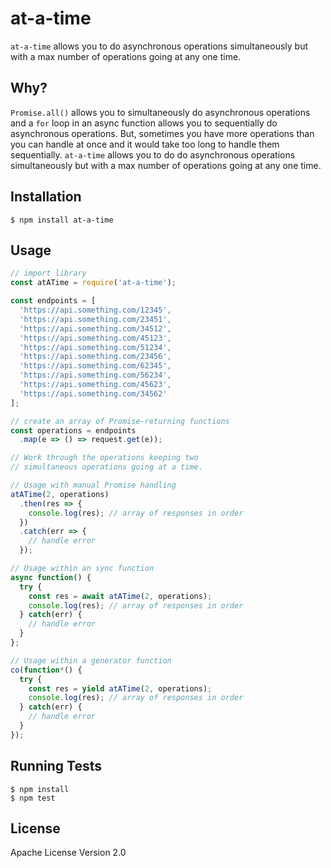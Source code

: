 # at-a-time
`at-a-time` allows you to do asynchronous operations simultaneously but with a max number of operations going at any one time.
## Why?
`Promise.all()` allows you to simultaneously do asynchronous operations and a `for` loop in an async function allows you to sequentially do asynchronous operations. But, sometimes you have more operations than you can handle at once and it would take too long to handle them sequentially. `at-a-time` allows you to do do asynchronous operations simultaneously but with a max number of operations going at any one time.

## Installation
```
$ npm install at-a-time
```

## Usage
```js
// import library
const atATime = require('at-a-time');

const endpoints = [
  'https://api.something.com/12345',
  'https://api.something.com/23451',
  'https://api.something.com/34512',
  'https://api.something.com/45123',
  'https://api.something.com/51234',
  'https://api.something.com/23456',
  'https://api.something.com/62345',
  'https://api.something.com/56234',
  'https://api.something.com/45623',
  'https://api.something.com/34562'
];

// create an array of Promise-returning functions
const operations = endpoints
  .map(e => () => request.get(e));

// Work through the operations keeping two
// simultaneous operations going at a time.

// Usage with manual Promise handling
atATime(2, operations)
  .then(res => {
    console.log(res); // array of responses in order
  })
  .catch(err => {
    // handle error
  });

// Usage within an sync function
async function() {
  try {
    const res = await atATime(2, operations);
    console.log(res); // array of responses in order
  } catch(err) {
    // handle error
  }
};

// Usage within a generator function
co(function*() {
  try {
    const res = yield atATime(2, operations);
    console.log(res); // array of responses in order
  } catch(err) {
    // handle error
  }
});
```

## Running Tests
```
$ npm install
$ npm test
```

## License
Apache License Version 2.0
